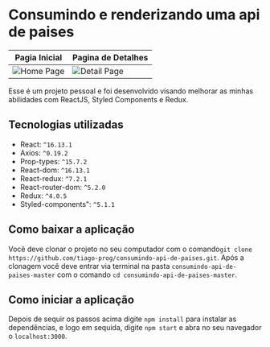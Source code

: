 # Consumindo e renderizando uma api de paises
| Pagia Inicial | Pagina de Detalhes |
|----------|----------|
| ![Home Page](https://i.imgur.com/7SKLE8u.png) | ![Detail Page](https://i.imgur.com/lrvWhZB.png) |

Esse é um projeto pessoal e foi desenvolvido visando melhorar as minhas abilidades com ReactJS, Styled Components e Redux.

## Tecnologias utilizadas
 - React: `^16.13.1`
 - Axios: `^0.19.2`
 - Prop-types: `^15.7.2`
 - React-dom: `^16.13.1`
 - React-redux: `^7.2.1`
 - React-router-dom: `^5.2.0`
 - Redux: `^4.0.5`
 - Styled-components": `^5.1.1`
 
## Como baixar a aplicação
Você deve clonar o projeto no seu computador com  o comando`git clone https://github.com/tiago-prog/consumindo-api-de-paises.git`. Após a clonagem você deve entrar via terminal na pasta `consumindo-api-de-paises-master` com o comando `cd consumindo-api-de-paises-master`.

## Como iniciar a aplicação
Depois de sequir os passos acima digite `npm install` para instalar as dependências, e logo em sequida, digite `npm start` e abra no seu navegador o `localhost:3000`.
